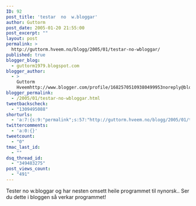 ```yaml
---
ID: 92
post_title: 'testar  no  w.bloggar'
author: Guttorm
post_date: 2005-01-20 21:55:00
post_excerpt: ""
layout: post
permalink: >
  http://guttorm.hveem.no/blogg/2005/01/testar-no-wbloggar/
published: true
blogger_blog:
  - guttorm1979.blogspot.com
blogger_author:
  - >
    Guttorm
    Hveemhttp://www.blogger.com/profile/16825705109380499953noreply@blogger.com
blogger_permalink:
  - /2005/01/testar-no-wbloggar.html
tweetbackscheck:
  - "1309495088"
shorturls:
  - 'a:7:{s:9:"permalink";s:57:"http://guttorm.hveem.no/blogg/2005/01/testar-no-wbloggar/";s:7:"tinyurl";s:25:"http://tinyurl.com/bmsg92";s:4:"isgd";s:17:"http://is.gd/gUW0";s:5:"bitly";s:18:"http://bit.ly/TiYy";s:5:"snipr";s:22:"http://snipr.com/akqzr";s:5:"snurl";s:22:"http://snurl.com/akqzr";s:7:"snipurl";s:24:"http://snipurl.com/akqzr";}'
twittercomments:
  - 'a:0:{}'
tweetcount:
  - "0"
tmac_last_id:
  - ""
dsq_thread_id:
  - "349483275"
post_views_count:
  - "491"
---
```

Tester no w.bloggar og har nesten omsett heile programmet til nynorsk.. Ser du dette i bloggen s&aring; verkar programmet!